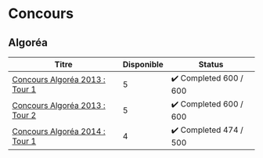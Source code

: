 # Concours

## Algoréa

| Titre                                                               | Disponible | Status                                 |
| ------------------------------------------------------------------- | ---------- | -------------------------------------- |
| [Concours Algoréa 2013 : Tour 1](./Algoréa/2013/Tour%201/README.md) | 5          | :heavy_check_mark: Completed 600 / 600 |
| [Concours Algoréa 2013 : Tour 2](./Algoréa/2013/Tour%202/README.md) | 5          | :heavy_check_mark: Completed 600 / 600 |
| [Concours Algoréa 2014 : Tour 1](./Algoréa/2014/Tour%201/README.md) | 4          | :heavy_check_mark: Completed 474 / 500 |
